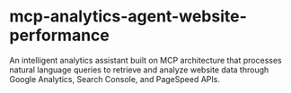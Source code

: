 # mcp-analytics-agent-website-performance
An intelligent analytics assistant built on MCP architecture that processes natural language queries to retrieve and analyze website data through Google Analytics, Search Console, and PageSpeed APIs.
